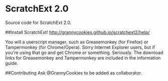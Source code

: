 # ScratchExt 2.0
Source code for ScratchExt 2.0.

##Install ScratchExt!
http://grannycookies.github.io/scratchext2/help/

You will a userscript manager, such as Greasemonkey (for Firefox) or Tampermonkey (for Chrome/Opera).
Sorry Internet Explorer users, but if you're using that go and get Chrome or something. Seriously.
The download links for Greasemonkey and Tampermonkey are included in the information guide.

##Contributing
Ask @GrannyCookies to be added as collaborator.
